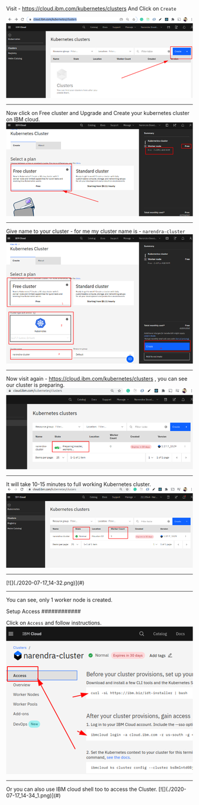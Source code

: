 Visit - https://cloud.ibm.com/kubernetes/clusters
And Click on `Create`

[![](./2020-07-17_13-37.png)](#)
<hr/>

Now click on Free cluster and Upgrade and Create your kubernetes cluster on IBM cloud.
[![](./2020-07-17_13-46.png)](#)
<hr/>

 Give name to your cluster - for me my cluster name is - `narendra-cluster`
[![](./2020-07-17_13-55.png)](#)
<hr/>

 Now visit again - https://cloud.ibm.com/kubernetes/clusters , you can see our cluster is preparing.
[![](./2020-07-17_13-58.png)](#)
<hr/>

It will take 10-15 minutes to full working Kubernetes cluster.
[![](./2020-07-17_14-24.png)](#)
<hr/>
[![](./2020-07-17_14-32.png)](#)
<hr/>

You can see, only 1 worker node is created.

Setup Access
############

Click on `Access` and follow instructions.
[![](./2020-07-17_14-34.png)](#)
<hr/>
Or you can also use IBM cloud shell too to access the Cluster.
[![](./2020-07-17_14-34_1.png)](#)


